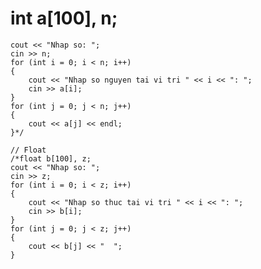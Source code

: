 # int a[100], n;
	cout << "Nhap so: ";
	cin >> n;
	for (int i = 0; i < n; i++)
	{
		cout << "Nhap so nguyen tai vi tri " << i << ": ";
		cin >> a[i];
	}
	for (int j = 0; j < n; j++)
	{
		cout << a[j] << endl;
	}*/

	// Float
	/*float b[100], z;
	cout << "Nhap so: ";
	cin >> z;
	for (int i = 0; i < z; i++)
	{
		cout << "Nhap so thuc tai vi tri " << i << ": ";
		cin >> b[i];
	}
	for (int j = 0; j < z; j++)
	{
		cout << b[j] << "  ";
	}
